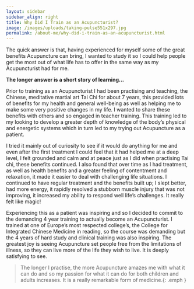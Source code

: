 ```yaml
---
layout: sidebar
sidebar_align: right
title: Why Did I Train as an Acupuncturist?
image: /images/uploads/taking-pulse551x297.jpg
permalink: /about-me/why-did-i-train-as-an-acupuncturist.html
---
```


The quick answer is that, having experienced for myself some of the great benefits Acupuncture can bring, I wanted to study it so I could help people get the most out of what life has to offer in the same way as my Acupuncturist had for me.

**The longer answer is a short story of learning...**

Prior to training as an Acupuncturist I had been practising and teaching, the Chinese, meditative martial art  Tai Chi for about 7 years, this provided lots of benefits for my health and general well-being as well as helping me to make some very positive changes in my life.  I wanted to share these benefits with others and so engaged in teacher training.  This training led to my looking to develop a greater depth of knowledge of the body’s physical and energetic systems which in turn led to my trying out Acupuncture as a patient.

I tried it mainly out of curiosity to see if it would do anything for me and even after the first treatment I could feel that it had helped me at a deep level, I felt grounded and calm and at peace just as I did when practising Tai chi, these benefits continued.  I also found that over time as I had treatment, as well as health benefits and a greater feeling of contentment and relaxation,  it made it easier to deal with challenging life situations.  I continued to have regular treatment and the benefits built up;  I slept better,  had more energy, it rapidly resolved a stubborn muscle injury that was not improving, it increased my ability to respond well life’s challenges. It really felt like magic!

Experiencing this as a patient was inspiring and so I decided to commit to the demanding 4 year training to actually become an Acupuncturist. I trained at one of Europe’s most respected college’s, the College for Integrated Chinese Medicine in reading, so the course was demanding but the 4 years of hard study and clinical training was also inspiring. The greatest joy is seeing Acupuncture set people free from the limitations of illness, so they can live more of the life they wish to live. It is deeply satisfying to see.

> The longer I practise, the more Acupuncture amazes me with what it can do and so my passion for what it can do for both children and adults increases. It is a really remarkable form of medicine.{: .emph }

